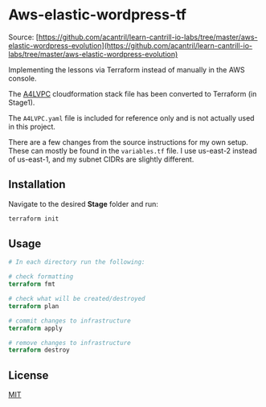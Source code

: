 # Aws-elastic-wordpress-tf

Source: [https://github.com/acantril/learn-cantrill-io-labs/tree/master/aws-elastic-wordpress-evolution](https://github.com/acantril/learn-cantrill-io-labs/tree/master/aws-elastic-wordpress-evolution)

Implementing the lessons via Terraform instead of manually in the AWS console.

 The [A4LVPC](https://console.aws.amazon.com/cloudformation/home?region=us-east-1#/stacks/quickcreate?templateURL=https://learn-cantrill-labs.s3.amazonaws.com/aws-elastic-wordpress-evolution/A4LVPC.yaml&stackName=A4LVPC)  cloudformation stack file has been converted to Terraform (in Stage1).

The `A4LVPC.yaml` file is included for reference only and is not actually used in this project.

There are a few changes from the source instructions for my own setup. These can mostly be found in the `variables.tf` file. I use us-east-2 instead of us-east-1, and my subnet CIDRs are slightly different.

## Installation

Navigate to the desired **Stage** folder and run:

```bash
terraform init
```

## Usage

```terraform
# In each directory run the following:

# check formatting
terraform fmt

# check what will be created/destroyed
terraform plan

# commit changes to infrastructure
terraform apply

# remove changes to infrastructure
terraform destroy
```

## License

[MIT](https://choosealicense.com/licenses/mit/)
